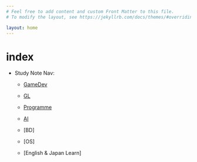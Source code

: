 ```yaml
---
# Feel free to add content and custom Front Matter to this file.
# To modify the layout, see https://jekyllrb.com/docs/themes/#overriding-theme-defaults

layout: home
---
```


# index

- Study Note Nav:

    - [GameDev](/gamedev/)
 
    - [GL](/gl/)
 
    - [Programme](/programme/)
 
    - [AI](/ai/)
 
    - [BD]<!-- (./docs/BD.md)-->
 
    - [OS]<!-- (./docs/OS.md)-->
 
    - [English & Japan Learn]<!-- (./docs/Language.md) -->